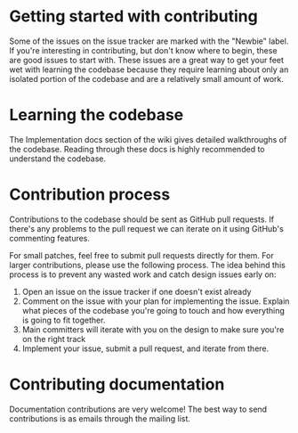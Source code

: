 # Getting started with contributing

Some of the issues on the issue tracker are marked with the "Newbie" label. If you're interesting in contributing, but don't know where to begin, these are good issues to start with. These issues are a great way to get your feet wet with learning the codebase because they require learning about only an isolated portion of the codebase and are a relatively small amount of work.

# Learning the codebase

The Implementation docs section of the wiki gives detailed walkthroughs of the codebase. Reading through these docs is highly recommended to understand the codebase.

# Contribution process

Contributions to the codebase should be sent as GitHub pull requests. If there's any problems to the pull request we can iterate on it using GitHub's commenting features.

For small patches, feel free to submit pull requests directly for them. For larger contributions, please use the following process. The idea behind this process is to prevent any wasted work and catch design issues early on:

1. Open an issue on the issue tracker if one doesn't exist already
2. Comment on the issue with your plan for implementing the issue. Explain what pieces of the codebase you're going to touch and how everything is going to fit together.
3. Main committers will iterate with you on the design to make sure you're on the right track
4. Implement your issue, submit a pull request, and iterate from there.

# Contributing documentation

Documentation contributions are very welcome! The best way to send contributions is as emails through the mailing list.